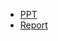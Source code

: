 * [PPT](https://github.com/AparGarg99/English-Accent-Classification/blob/main/PPT.pptx)
* [Report](https://github.com/AparGarg99/English-Accent-Classification/blob/main/Report.pdf)
